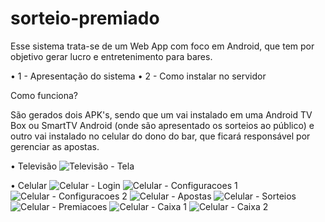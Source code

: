 # sorteio-premiado
Esse sistema trata-se de um Web App com foco em Android, que tem por objetivo gerar lucro e entretenimento para bares.

 • 1 - Apresentação do sistema
 • 2 - Como instalar no servidor

Como funciona?

São gerados dois APK's, sendo que um vai instalado em uma Android TV Box ou SmartTV Android (onde são apresentado os sorteios ao público) e outro vai instalado no celular do dono do bar, que ficará responsável por gerenciar as apostas.

  • Televisão
![Televisão - Tela](https://github.com/RafaelCecchin/sorteio-premiado/blob/master/_img/Televis%C3%A3o%20-%20Tela.png)

  • Celular
![Celular - Login](https://github.com/RafaelCecchin/sorteio-premiado/blob/master/_img/Celular%20-%20Login.jpeg)
![Celular - Configuracoes 1](https://github.com/RafaelCecchin/sorteio-premiado/blob/master/_img/Celular%20-%20Configuracoes%201.jpeg)
![Celular - Configuracoes 2](https://github.com/RafaelCecchin/sorteio-premiado/blob/master/_img/Celular%20-%20Configuracoes%202.jpeg)
![Celular - Apostas](https://github.com/RafaelCecchin/sorteio-premiado/blob/master/_img/Celular%20-%20Apostas.jpeg)
![Celular - Sorteios](https://github.com/RafaelCecchin/sorteio-premiado/blob/master/_img/Celular%20-%20Sorteios.jpeg)
![Celular - Premiacoes](https://github.com/RafaelCecchin/sorteio-premiado/blob/master/_img/Celular%20-%20Premiacoes.jpeg)
![Celular - Caixa 1](https://github.com/RafaelCecchin/sorteio-premiado/blob/master/_img/Celular%20-%20Caixa%201.jpeg)
![Celular - Caixa 2](https://github.com/RafaelCecchin/sorteio-premiado/blob/master/_img/Celular%20-%20Caixa%202.jpeg)

